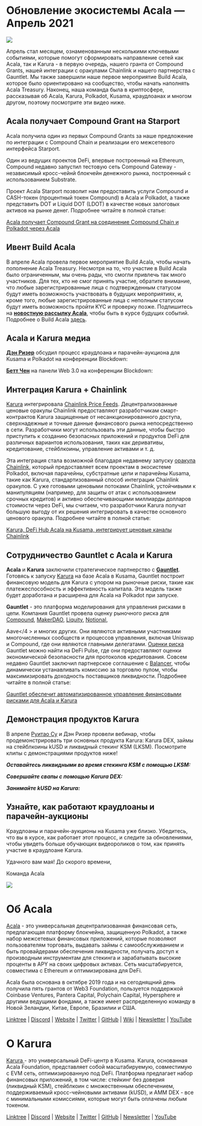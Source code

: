 # Обновление экосистемы Acala — Апрель 2021

![](https://miro.medium.com/max/1600/1*XOEVr_D6cvZjXJpD19P1bQ.png)

Апрель стал месяцем, ознаменованным несколькими ключевыми событиями, которые помогут сформировать направление сетей как Acala, так и Karura - в первую очередь, нашего гранта от Compound Grants, нашей интеграции с оракулами Chainlink и нашего партнерства с Gauntlet. Мы также завершили наше первое мероприятие Build Acala, которое было ориентировано на сообщество, чтобы начать наполнять Acala Treasury. Наконец, наша команда была в криптосфере, рассказывая об Acala, Karura, Polkadot, Kusama, краудлоанах и многом другом, поэтому посмотрите эти видео ниже.

## **Acala получает Compound Grant на Starport**

Acala получила один из первых Compound Grants за наше предложение по интеграции с Compound Chain и реализации его межсетевого интерфейса Starport.

Один из ведущих проектов DeFi, впервые построенный на Ethereum, Compound недавно запустил тестовую сеть Compound Gateway - независимый кросс-чейнй блокчейн денежного рынка, построенный с использованием Substrate.

Проект Acala Starport позволит нам предоставить услуги Compound и CASH-токен (процентный токен Compound) в Acala и Polkadot, а также представить DOT и Liquid DOT (LDOT) в качестве новых залоговых активов на рынке денег. Подробнее читайте в полной статье:

[Acala получает Compound Grant на соединение Compound Chain и Polkadot через Acala](https://medium.com/acalanetwork/acala-receives-compound-grant-to-connect-compound-chain-and-polkadot-via-acala-a055d391e94a)

## **Ивент Build Acala**

В апреле Acala провела первое мероприятие Build Acala, чтобы начать пополнение Acala Treasury. Несмотря на то, что участие в Build Acala было ограниченным, мы очень рады, что смогли привлечь так много участников. Для тех, кто не смог принять участие, обратите внимание, что любые зарегистрированные лица с подтвержденным статусом будут иметь возможность участвовать в будущих мероприятиях, и, кроме того, любые зарегистрированные лица с неполным статусом будут иметь возможность пройти KYC и проверку позже. Подпишитесь на [**новостную рассылку Acala**](https://share.hsforms.com/1X9RxkXk-R62I0VNbATaDXw4h8qc), чтобы быть в курсе будущих событий. Подробнее о Build Acala [здесь](https://info.acala.network/).

## **Acala и Karura медиа**

[**Дэн Ризер**](https://twitter.com/danreecer_) обсудил процесс краудлоана и парачейн-аукциона для Kusama и Polkadot на конференции Blockdown:

[**Бетт Чен**](https://twitter.com/bettechentt) на панели Web 3.0 на конференции Blockdown:

## **Интеграция Karura + Chainlink**

[Karura](https://acala.network/karura) интегрировала [Chainlink Price Feeds](https://data.chain.link/). Децентрализованные ценовые оракулы Chainlink предоставляют разработчикам смарт-контрактов Karura защищенные от несанкционированного доступа, сверхнадежные и точные данные финансового рынка непосредственно в сети. Разработчики могут использовать эти данные, чтобы быстро приступить к созданию безопасных приложений и продуктов DeFi для различных вариантов использования, таких как деривативы, кредитование, стейблкоины, управление активами и т. д.

Эта интеграция стала возможной благодаря недавнему запуску [оракула Chainlink](https://polkadot.network/chainlink-makes-oracle-pallet-available-to-all-substrate-polkadot-and-kusama-chains-2/), который предоставляет всем проектам в экосистеме Polkadot, включая парачейны, субстратные цепи и парачейны Kusama, такие как Karura, стандартизованный способ интеграции Chainlink оракулов. С уже готовыми ценовыми потоками Chainlink, устойчивыми к манипуляциям (например, для защиты от атак с использованием срочных кредитов) и активно обеспечивающими миллиарды долларов стоимости через DeFi, мы считаем, что разработчики Karura получат большую выгоду от их решения интегрировать в качестве основного ценового оракула. Подробнее читайте в полной статье:

[Karura, DeFi Hub Acala на Kusama, интегрирует ценовые каналы Chainlink](https://medium.com/acalanetwork/karura-chainlink-cddd5f23a93e)

## **Сотрудничество Gauntlet с Acala и Karura**

**Acala** и **Karura** заключили стратегическое партнерство с [**Gauntlet**](http://gauntlet.network/). Готовясь к запуску [Karura](http://acala.network/karura) на базе Acala в Kusama, Gauntlet построит финансовую модель для Karura с упором на рыночные риски, такие как платежеспособность и эффективность капитала. Эта модель также будет доработана и расширена для Acala на Polkadot при запуске.

**Gauntlet** - это платформа моделирования для управления рисками в цепи. Компания Gauntlet провела оценку рыночного риска для [Compound](https://gauntlet.network/reports/compound), [MakerDAO](https://maker-report.gauntlet.network/), [Liquity](https://liquity-report.gauntlet.network/), [Notional](https://notional-report.gauntlet.network/),

Aave</4 > и многих других. Они являются активными участниками многочисленных сообществ и процессов управления, включая Uniswap и Compound, где они являются главными делегатами. [Оценки риска](https://risk.gauntlet.network/) Gauntlet можно найти на DeFi Pulse, где они предоставляют оценки экономической безопасности для протоколов кредитования. Совсем недавно Gauntlet заключил партнерское соглашение с [Balancer](https://medium.com/gauntlet-networks/balancer-v2-pools-trading-fee-methodology-7a65df671b8c), чтобы динамически устанавливать комиссию за торговлю пулом, чтобы максимизировать доходность поставщиков ликвидности. Подробнее читайте в полной статье:</p> 

[Gauntlet обеспечит автоматизированное управление финансовыми рисками для Acala и Karura](https://medium.com/acalanetwork/gauntlet-to-provide-automated-financial-risk-management-for-acala-and-karura-edd8b41bba9)



## **Демонстрация продуктов Karura**

В апреле [Руитао Су](https://twitter.com/ruitao_su) и Дэн Ризер провели вебинар, чтобы продемонстрировать три основных продукта Karura: Karura DEX, займы на стейблкоины kUSD и ликвидный стекинг KSM (LKSM). Посмотрите клипы с демонстрациями продуктов ниже!

**_Оставайтесь ликвидными во время стекинга KSM с помощью LKSM:_**

**_Совершайте свапы с помощью Karura DEX:_**

**_Занимайте kUSD на Karura:_**



## **Узнайте, как работают краудлоаны и парачейн-аукционы**

Краудлоаны и парачейн-аукционы на Kusama уже близко. Убедитесь, что вы в курсе, как работает этот процесс, и следите за обновлениями, чтобы увидеть больше обучающих видеороликов о том, как принять участие в краудлоане Karura.

Удачного вам мая! До скорого времени,

Команда Acala

![](https://miro.medium.com/max/2402/0\*kyqlUg4IuiRNKR4P.png)



# **Об Acala**

[Acala](http://acala.network) - это универсальная децентрализованная финансовая сеть, предлагающая платформу блокчейна, защищенную Polkadot, а также набор межсетевых финансовых приложений, которые позволяют пользователям торговать, выдавать займы с самообслуживанием и быть провайдерами обеспечения ликвидности, получать доступ к производным инструментам для стекинга и зарабатывать высокие проценты в APY на своих цифровых активах. Сеть масштабируется, совместима с Ethereum и оптимизирована для DeFi.

Acala была основана в октябре 2019 года и на сегоднящний день получила пять грантов от Web3 Foundation, пользуется поддержкой Coinbase Ventures, Pantera Capital, Polychain Capital, Hypersphere и другими ведущими фондами, а также имеет распределенную команду в Новой Зеландии, Китае, Европе, Бразилии и США.

[Linktree](https://linktr.ee/acalanetwork) | [Discord](https://discord.gg/vdbFVCH) | [Website](https://acala.network/) | [Twitter](https://twitter.com/AcalaNetwork) | [GitHub](https://github.com/AcalaNetwork/Acala) | [Wiki](https://github.com/AcalaNetwork/Acala/wiki) | [Newsletter](https://share.hsforms.com/1X9RxkXk-R62I0VNbATaDXw4h8qc) | [YouTube](http://youtube.com/c/acalanetwork)



# О Karura

[ Karura ](http://acala.network/karura) - это универсальный DeFi-центр в Kusama. Karura, основанная Acala Foundation, представляет собой масштабируемую, совместимую с EVM сеть, оптимизированную под DeFi. Платформа предлагает набор финансовых приложений, в том числе: стейкинг без доверия (ликвидный KSM), стейблкоин с множественным обеспечением, поддерживаемый кросс-чейновыми активами (kUSD), и AMM DEX - все с минимальными комиссиями, которые могут быть оплачены любым токеном.

[Linktree](http://linktr.ee/karuranetwork) | [Discord](https://discord.gg/vdbFVCH) | [Website](http://acala.network/karura) | [Twitter](https://twitter.com/KaruraNetwork) | [GitHub](https://github.com/AcalaNetwork/Acala) | [Newsletter](https://share.hsforms.com/1X9RxkXk-R62I0VNbATaDXw4h8qc) | [YouTube](http://youtube.com/c/acalanetwork)
